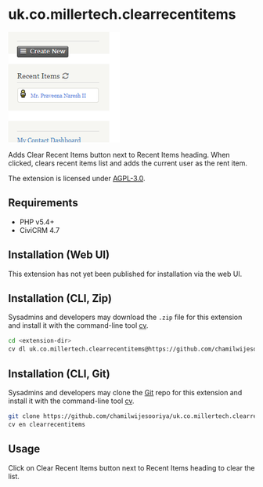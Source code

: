# uk.co.millertech.clearrecentitems

![Screenshot](images/screenshot.png)

Adds Clear Recent Items button next to Recent Items heading. When clicked, clears recent items list and adds the current user as the rent item.

The extension is licensed under [AGPL-3.0](LICENSE).

## Requirements

* PHP v5.4+
* CiviCRM 4.7

## Installation (Web UI)

This extension has not yet been published for installation via the web UI.

## Installation (CLI, Zip)

Sysadmins and developers may download the `.zip` file for this extension and
install it with the command-line tool [cv](https://github.com/civicrm/cv).

```bash
cd <extension-dir>
cv dl uk.co.millertech.clearrecentitems@https://github.com/chamilwijesooriya/uk.co.millertech.clearrecentitems/archive/master.zip
```

## Installation (CLI, Git)

Sysadmins and developers may clone the [Git](https://en.wikipedia.org/wiki/Git) repo for this extension and
install it with the command-line tool [cv](https://github.com/civicrm/cv).

```bash
git clone https://github.com/chamilwijesooriya/uk.co.millertech.clearrecentitems.git
cv en clearrecentitems
```

## Usage

Click on Clear Recent Items button next to Recent Items heading to clear the list.



